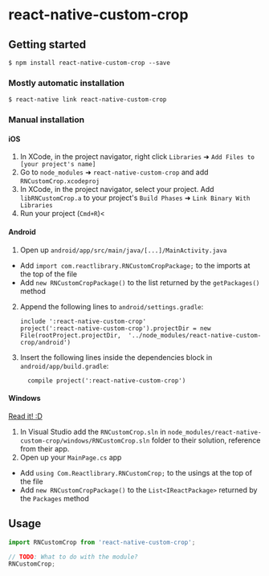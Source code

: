 
# react-native-custom-crop

## Getting started

`$ npm install react-native-custom-crop --save`

### Mostly automatic installation

`$ react-native link react-native-custom-crop`

### Manual installation


#### iOS

1. In XCode, in the project navigator, right click `Libraries` ➜ `Add Files to [your project's name]`
2. Go to `node_modules` ➜ `react-native-custom-crop` and add `RNCustomCrop.xcodeproj`
3. In XCode, in the project navigator, select your project. Add `libRNCustomCrop.a` to your project's `Build Phases` ➜ `Link Binary With Libraries`
4. Run your project (`Cmd+R`)<

#### Android

1. Open up `android/app/src/main/java/[...]/MainActivity.java`
  - Add `import com.reactlibrary.RNCustomCropPackage;` to the imports at the top of the file
  - Add `new RNCustomCropPackage()` to the list returned by the `getPackages()` method
2. Append the following lines to `android/settings.gradle`:
  	```
  	include ':react-native-custom-crop'
  	project(':react-native-custom-crop').projectDir = new File(rootProject.projectDir, 	'../node_modules/react-native-custom-crop/android')
  	```
3. Insert the following lines inside the dependencies block in `android/app/build.gradle`:
  	```
      compile project(':react-native-custom-crop')
  	```

#### Windows
[Read it! :D](https://github.com/ReactWindows/react-native)

1. In Visual Studio add the `RNCustomCrop.sln` in `node_modules/react-native-custom-crop/windows/RNCustomCrop.sln` folder to their solution, reference from their app.
2. Open up your `MainPage.cs` app
  - Add `using Com.Reactlibrary.RNCustomCrop;` to the usings at the top of the file
  - Add `new RNCustomCropPackage()` to the `List<IReactPackage>` returned by the `Packages` method


## Usage
```javascript
import RNCustomCrop from 'react-native-custom-crop';

// TODO: What to do with the module?
RNCustomCrop;
```
  